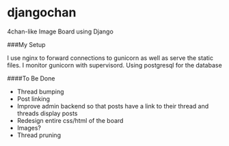 djangochan
==========

4chan-like Image Board using Django


###My Setup

I use nginx to forward connections to gunicorn as well as serve the static files. I monitor gunicorn with supervisord. Using postgresql for the database 

####To Be Done

  - Thread bumping
  - Post linking
  - Improve admin backend so that posts have a link to their thread and threads display posts
  - Redesign entire css/html of the board
  - Images?
  - Thread pruning
